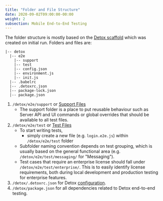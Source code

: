 ```yaml
---
title: "Folder and File Structure"
date: 2020-09-02T09:00:00-00:00
weight: 2
subsection: Mobile End-to-End Testing
---
```


The folder structure is mostly based on the [Detox scaffold](https://github.com/wix/Detox/blob/master/docs/Guide.Jest.md) which was created on initial run.  Folders and files are:
```
|-- detox
  |-- e2e
    |-- support
    |-- test
    |-- config.json
    |-- environment.js
    |-- init.js
  |-- .babelrc
  |-- .detoxrc.json
  |-- package-lock.json
  |-- package.json
```

1. `/detox/e2e/support` or [Support Files](https://github.com/wix/Detox/blob/master/docs/Guide.Jest.md#2-set-up-test-code-scaffolds-building_construction)
    - The support folder is a place to put reusable behaviour such as Server API and UI commands or global overrides that should be available to all test files.
2. `/detox/e2e/test` or [Test Files](https://github.com/wix/Detox/blob/master/docs/APIRef.TestLifecycle.md)
    - To start writing tests,
        - simply create a new file (e.g. `login.e2e.js`) within `/detox/e2e/test` folder
    - Subfolder naming convention depends on test grouping, which is usually based on the general functional area (e.g. `/detox/e2e/test/messaging/` for "Messaging").
    - Test cases that require an enterprise license should fall under `/detox/e2e/test/enterprise/`. This is to easily identify license requirements, both during local development and production testing for enterprise features.
3. `/detox/.detoxrc.json` for Detox [configuration](https://github.com/wix/Detox/blob/master/docs/APIRef.Configuration.md).
4. `/detox/package.json` for all dependencies related to Detox end-to-end testing.
